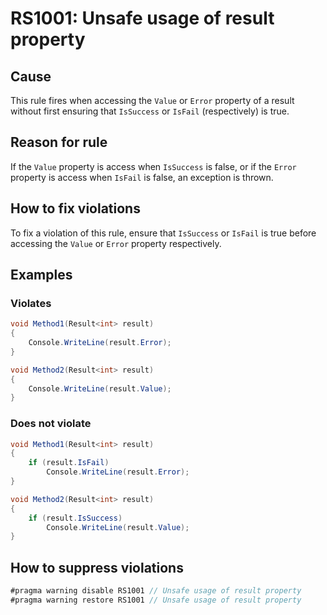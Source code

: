 # RS1001: Unsafe usage of result property

## Cause

This rule fires when accessing the `Value` or `Error` property of a result without first ensuring that `IsSuccess` or `IsFail` (respectively) is true.

## Reason for rule

If the `Value` property is access when `IsSuccess` is false, or if the `Error` property is access when `IsFail` is false, an exception is thrown.

## How to fix violations

To fix a violation of this rule, ensure that `IsSuccess` or `IsFail` is true before accessing the `Value` or `Error` property respectively.

## Examples

### Violates

```c#
void Method1(Result<int> result)
{
	Console.WriteLine(result.Error);
}

void Method2(Result<int> result)
{
	Console.WriteLine(result.Value);
}
```

### Does not violate

```c#
void Method1(Result<int> result)
{
	if (result.IsFail)
		Console.WriteLine(result.Error);
}

void Method2(Result<int> result)
{
	if (result.IsSuccess)
		Console.WriteLine(result.Value);
}
```

## How to suppress violations

```c#
#pragma warning disable RS1001 // Unsafe usage of result property
#pragma warning restore RS1001 // Unsafe usage of result property
```